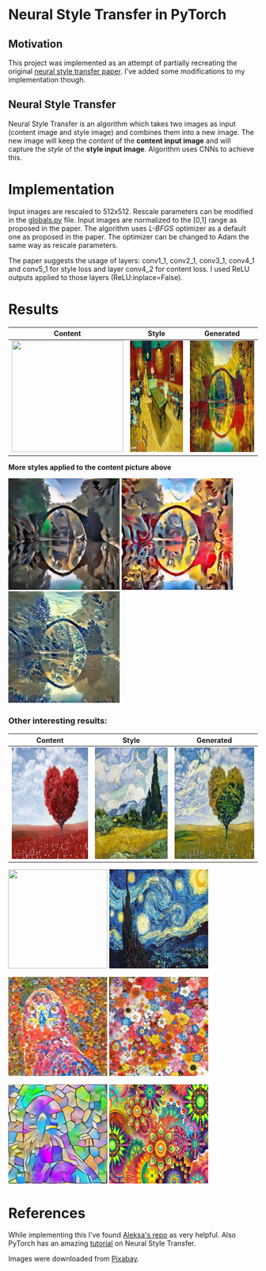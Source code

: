 # Neural Style Transfer in PyTorch

## Motivation
This project was implemented as an attempt of partially recreating the original [neural style transfer paper](https://www.cv-foundation.org/openaccess/content_cvpr_2016/papers/Gatys_Image_Style_Transfer_CVPR_2016_paper.pdf). I've added some modifications to my implementation though.

## Neural Style Transfer
Neural Style Transfer is an algorithm which takes two images as input (content image and style image) and combines them into a new image. The new image will keep the *content* of the **content input image** and will capture the *style* of the **style input image**. Algorithm uses CNNs to achieve this.

# Implementation 
Input images are rescaled to 512x512. Rescale parameters can be modified in the [globals.py](utils/globals.py) file. Input images are normalized to the [0,1] range as proposed in the paper. The algorithm uses *L-BFGS* optimizer as a default one as proposed in the paper. The optimizer can be changed to Adam the same way as rescale parameters.

The paper suggests the usage of layers: conv1_1, conv2_1, conv3_1, conv4_1 and conv5_1 for style loss and layer conv4_2 for content loss. I used ReLU outputs applied to those layers (ReLU:inplace=False). 

# Results

| Content    | Style    | Generated    |
:-----------:|:--------:|:-------------:
<img src="images/content/green_bridge.jpg" width="225" height="225">|<img src="images/style/vg_la_cafe.jpg" width="225" height="225">|<img src="output/green_bridge{1e+00}+vg_la_cafe{1e+06}+opt_lbfgs+it_500.png" width="225" height="225">


**More styles applied to the content picture above**

<img src="output/green_bridge{1e+00}+udnie{1e+06}+opt_lbfgs+it_500.png" width="225" height="225">  <img src="output/green_bridge{1e+00}+candy{1e+06}+opt_lbfgs+it_500.png" width="225" height="225">  <img src="output/green_bridge{1e+00}+wave{1e+06}+opt_lbfgs+it_500.png" width="225" height="225">


### Other interesting results:
| Content  | Style   | Generated   |
:---------:|:-------:|:------------:
<img src="images/content/tree.jpg" width="225" height="225">|<img src="images/style/vg_wheat_field.jpg" width="225" height="225">|<img src="output/tree{1e+00}+vg_wheat_field{1e+06}+opt_lbfgs+it_500.png" width="225" height="225">


<img src="output/owl{1e+00}+vg_starry_night{1e+06}+opt_lbfgs+it_500" width="200" height="200">  <img src="images/style/vg_starry_night.jpg" width="200" height="200">

<img src="output/owl{1e+00}+ben_giles{1e+06}+opt_lbfgs+it_500.png" width="200" height="200">  <img src="images/style/ben_giles.jpg" width="200" height="200">

<img src="output/owl{1e+00}+glass{1e+06}+opt_lbfgs+it_500.png" width="200" height="200">  <img src="images/style/psychedelic.jpg" width="200" height="200">


# References
While implementing this I've found [Aleksa's repo](https://github.com/gordicaleksa/pytorch-neural-style-transfer) as very helpful.
Also PyTorch has an amazing [tutorial](https://pytorch.org/tutorials/advanced/neural_style_tutorial.html) on Neural Style Transfer.

Images were downloaded from [Pixabay](https://pixabay.com/).

